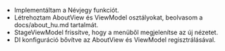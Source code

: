 - Implementáltam a Névjegy funkciót.
- Létrehoztam AboutView és ViewModel osztályokat, beolvasom a docs/about_hu.md tartalmát.
- StageViewModel frissítve, hogy a menüből megjelenítse az új nézetet.
- DI konfiguráció bővítve az AboutView és ViewModel regisztrálásával.
